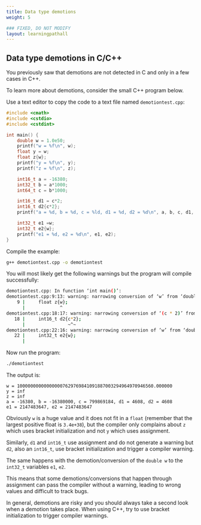 ```yaml
---
title: Data type demotions
weight: 5

### FIXED, DO NOT MODIFY
layout: learningpathall
---
```


## Data type demotions in C/C++

You previously saw that demotions are not detected in C and only in a few cases in C++. 

To learn more about demotions, consider the small C++ program below.

Use a text editor to copy the code to a text file named `demotiontest.cpp`:

```C++
#include <cmath>
#include <cstdio>
#include <cstdint>

int main() {
    double w = 1.0e50;
    printf("w = %f\n", w);
    float y = w;
    float z{w};
    printf("y = %f\n", y);
    printf("z = %f\n", z);

    int16_t a = -16380;
    int32_t b = a*1000;
    int64_t c = b*1000;

    int16_t d1 = c*2;
    int16_t d2{c*2};
    printf("a = %d, b = %d, c = %ld, d1 = %d, d2 = %d\n", a, b, c, d1, d2);

    int32_t e1 =w;
    int32_t e2{w};
    printf("e1 = %d, e2 = %d\n", e1, e2);
}
```

Compile the example:

```bash
g++ demotiontest.cpp -o demotiontest
```

You will most likely get the following warnings but the program will compile successfully:

```bash
demotiontest.cpp: In function ‘int main()’:
demotiontest.cpp:9:13: warning: narrowing conversion of ‘w’ from ‘double’ to ‘float’ [-Wnarrowing]
    9 |     float z{w};
      |             ^
demotiontest.cpp:18:17: warning: narrowing conversion of ‘(c * 2)’ from ‘int64_t’ {aka ‘long int’} to ‘int16_t’ {aka ‘short int’} [-Wnarrowing]
   18 |     int16_t d2{c*2};
      |                ~^~
demotiontest.cpp:22:16: warning: narrowing conversion of ‘w’ from ‘double’ to ‘int32_t’ {aka ‘int’} [-Wnarrowing]
   22 |     int32_t e2{w};
      |
```

Now run the program:

```bash
./demotiontest 
```

The output is:

```output
w = 100000000000000007629769841091887003294964970946560.000000
y = inf
z = inf
a = -16380, b = -16380000, c = 799869184, d1 = 4608, d2 = 4608
e1 = 2147483647, e2 = 2147483647
```

Obviously `w` is a huge value and it does not fit in a `float` (remember that the largest positive float is `3.4e+38`), but the compiler only complains about `z` which uses bracket initialization and not `y` which uses assignment. 

Similarly, `d1` and `int16_t` use assignment and do not generate a warning but `d2`, also an `int16_t`, use bracket initialization and trigger a compiler warning.

The same happens with the demotion/conversion of the `double w` to the `int32_t` variables `e1`, `e2`.

This means that some demotions/conversions that happen through assignment can pass the compiler without a warning, leading to wrong values and difficult to track bugs.

In general, demotions are risky and you should always take a second look when a demotion takes place. When using C++, try to use bracket initialization to trigger compiler warnings.
